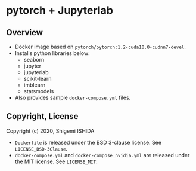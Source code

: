 # pytorch + Jupyterlab

## Overview

* Docker image based on `pytorch/pytorch:1.2-cuda10.0-cudnn7-devel`.
* Installs python libraries below:
  * seaborn
  * jupyter
  * jupyterlab
  * scikit-learn
  * imblearn
  * statsmodels
* Also provides sample `docker-compose.yml` files.

## Copyright, License

Copyright (c) 2020, Shigemi ISHIDA

* `Dockerfile` is released under the BSD 3-clause license.
  See `LICENSE_BSD-3Clause`.
* `docker-compose.yml` and `docker-compose_nvidia.yml` are released
  under the MIT license.
  See `LICENSE_MIT`.
